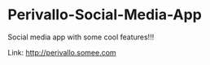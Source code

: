 # Perivallo-Social-Media-App
Social media app with some cool features!!!


Link: http://perivallo.somee.com
